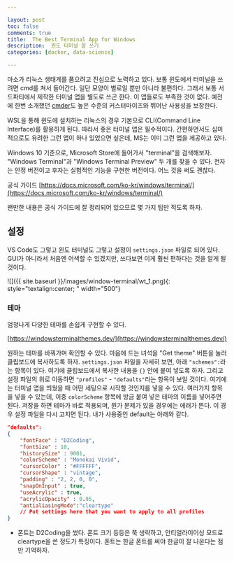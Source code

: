 ```yaml
---

layout: post
toc: false
comments: true
title:  The Best Terminal App for Windows  
description:  윈도 터미널 잘 쓰기 
categories: [docker, data-science]

---
```


마소가 리눅스 생태계를 품으려고 진심으로 노력하고 있다. 보통 윈도에서 터미널을 쓰려면 cmd를 쳐서 들어간다. 일단 모양이 별로일 뿐만 아니라 불편하다. 그래서 보통 서드파티에서 제작한 터미널 앱을 별도로 쓰곤 한다. 이 앱들로도 부족한 것이 없다. 예전에 한번 소개했던 [cmder](https://cmder.net/)도 높은 수준의 커스터마이즈와 뛰어난 사용성을 보장한다. 

WSL을 통해 윈도에 설치하는 리눅스의 경우 기본으로 CLI(Command Line Interface)를 활용하게 된다. 따라서 좋은 터미널 앱은 필수적이다. 간편하면서도 심미적으로도 유려한 그런 앱이 하나 있었으면 싶은데, MS는 이미 그런 앱을 제공하고 있다. 

Windows 10 기준으로, Microsoft Store에 들어가서 "terminal"을 검색해보자. "Windows Terminal"과 "Windows Terminal Preview"  두 개를 찾을 수 있다. 전자는 안정 버전이고 후자는 실험적인 기능을 구현한 버전이다. 어느 것을 써도 괜찮다. 

공식 가이드 [https://docs.microsoft.com/ko-kr/windows/terminal/](https://docs.microsoft.com/ko-kr/windows/terminal/)

왠만한 내용은 공식 가이드에 잘 정리되어 있으므로 몇 가지 팁만 적도록 하자. 

## 설정 

VS Code도 그렇고 윈도 터미널도 그렇고 설정이 `settings.json` 파일로 되어 있다. GUI가 아니라서 처음엔 어색할 수 있겠지만, 쓰다보면 이게 훨씬 편하다는 것을 알게 될 것이다.

 ![]({{ site.baseurl }}/images/window-terminal/wt_1.png){: style="textalign:center; " width="500"}  

### 테마 

엄청나게 다양한 테마를 손쉽게 구현할 수 있다. 

[https://windowsterminalthemes.dev/](https://windowsterminalthemes.dev/)

원하는 테마를 바꿔가며 확인할 수 있다. 마음에 드는 녀석을 "Get theme" 버튼을 눌러 클립보드에 복사하도록 하자. `settings.json` 파일을 자세히 보면, 아래 `"schemes":`라는 항목이 있다. 여기에 클립보드에서 복사한 내용을 `{}` 안에 붙여 넣도록 하자. 그리고 설정 파일의 위로 이동하면 `"profiles"` - `"defaults"`라는 항목이 보일 것이다. 여기에는 터미널 앱을 띄웠을 때 어떤 세팅으로 시작할 것인지를 넣을 수 있다. 여러가지 항목을 넣을 수 있는데, 이중 `colorScheme` 항목에 방금 붙여 넣은 테마의 이름을 넣어주면 된다. 저장을 하면 테마가 바로 적용되며, 뭔가 문제가 있을 경우에는 에러가 뜬다. 이 경우 설정 파일을 다시 고치면 된다. 내가 사용중인 default는 아래와 같다. 

```json 
"defaults":
{
	"fontFace" : "D2Coding",
	"fontSize" : 10,
	"historySize" : 9001,
	"colorScheme" : "Monokai Vivid",
	"cursorColor" : "#FFFFFF",
	"cursorShape" : "vintage",
	"padding" : "2, 2, 0, 0",
	"snapOnInput" : true,
	"useAcrylic" : true,
	"acrylicOpacity" : 0.95,
	"antialiasingMode":"cleartype"
	// Put settings here that you want to apply to all profiles
}
```

- 폰트는 D2Coding을 썼다. 폰트 크기 등등은 쭉 생략하고, 안티얼라이어싱 모드로 cleartype을 쓴 정도가 특징이다. 폰트는 한글 폰트를 써야 한글이 잘 나온다는 점만 기억하자. 










<!--stackedit_data:
eyJoaXN0b3J5IjpbMTQyMzc1NDY0NCwtMTc1MjI5MDg2NSwxNT
AyNTAzMTY2LDE4MDA4NTk1MDJdfQ==
-->